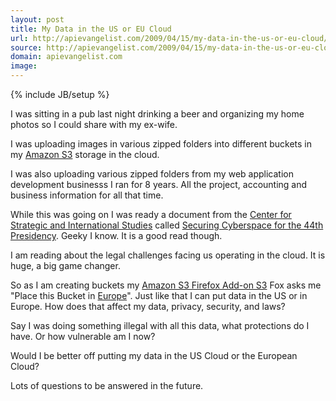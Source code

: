 ```yaml
---
layout: post
title: My Data in the US or EU Cloud
url: http://apievangelist.com/2009/04/15/my-data-in-the-us-or-eu-cloud/
source: http://apievangelist.com/2009/04/15/my-data-in-the-us-or-eu-cloud/
domain: apievangelist.com
image: 
---
```

{% include JB/setup %}<p><p id="__mce">I was sitting in a pub last night drinking a beer and organizing my home photos so I could share with my ex-wife.<p></p>
I was uploading images in various zipped folders into different buckets in my <a class="zem_slink" title="Amazon S3" rel="homepage" href="http://aws.amazon.com/s3">Amazon S3</a> storage in the cloud.<p></p>
I was also uploading various zipped folders from my web application development businesss I ran for 8 years. All the project, accounting and business information for all that time.<p></p>
While this was going on I was ready a document from the <a href="http://www.csis.org" target="_blank">Center for Strategic and International Studies</a> called <a href="http://www.csis.org/component/option,com_csis_pubs/task,view/id,5157/" target="_blank">Securing Cyberspace for the 44th Presidency</a>. Geeky I know. It is a good read though.<p></p>
I am reading about the legal challenges facing us operating in the cloud. It is huge, a big game changer.<p></p>
So as I am creating buckets my <a href="https://addons.mozilla.org/en-US/firefox/addon/3247">Amazon S3 Firefox Add-on S3</a> Fox asks me "Place this Bucket in <a class="zem_slink" title="Europe" rel="wikipedia" href="http://en.wikipedia.org/wiki/Europe">Europe</a>".  Just like that I can put data in the US or in Europe. How does that affect my data, privacy, security, and laws?<p></p>
Say I was doing something illegal with all this data, what protections do I have. Or how vulnerable am I now?<p></p>
Would I be better off putting my data in the US Cloud or the European Cloud?<p></p>
Lots of questions to be answered in the future.<p></p>
<input id="gwProxy" type="hidden" /><p></p>
<!--Session data-->
<input id="jsProxy" onclick="jsCall();" type="hidden" /><p></p>
<input id="gwProxy" type="hidden" /><p></p>
<!--Session data--><input id="jsProxy" onclick="jsCall();" type="hidden" />
</p>
